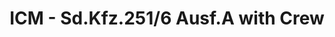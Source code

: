 ---
layout: product
title: "ICM - Sd.Kfz.251/6 Ausf.A with Crew"
price: "TBA" 
desc: "N/A"
img_path: "/assets/img/ICM35104.webp"
brand: "N/A"
available: false
special_offer: false
new: false
soon: false
cat: "010000"
subcat: "013600"
subsubcat: "0N/A"
sifra: "ICM35104"
popular: false
---